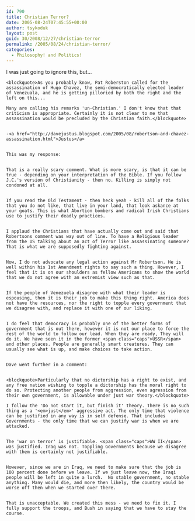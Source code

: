 ```yaml
---
id: 790
title: Christian Terror?
date: 2005-08-24T07:45:55+00:00
author: tsykoduk
layout: post
guid: 30/2008/12/27/christian-terror
permalink: /2005/08/24/christian-terror/
categories:
  - Philosophy! and Politics!
---
```

I was just going to ignore this, but...


	<blockquote>As you probably know, Pat Roberston called for the assassination of Hugo Chavez, the semi-democratically elected leader of Venezuala, and he is getting pilloried by both the right and the left on this...

	Many are calling his remarks 'un-Christian.' I don't know that that criticism is appropriate. Certainly it is not clear to me that assassination would be precluded by the Christian faith.</blockquote>


	-<a href="http://davejustus.blogspot.com/2005/08/robertson-and-chavez-assassination.html">Justus</a>


	This was my response:


	That is a really scary comment. What is more scary, is that it can be true - depending on your interpretation of the Bible. If you follow J.C.'s version of Christianity - then no. Killing is simply not condoned at all.


	If you read the Old Testament - then heck yeah - kill all of the folks that you do not like, that live in your land, that look askance at your goats. This is what Abortion bombers and radical Irish Christians use to justify their deadly practices.


	I applaud the Christians that have actually come out and said that Robertsons comment was way out of line. To have a Religious leader from the US talking about an act of Terror like assassinating someone? That is what we are supposedly fighting against.


	Now, I do not advocate any legal action against Mr Robertson. He is well within his 1st Amendment rights to say such a thing. However, I feel that it is on our shoulders as fellow Americans to show the world that we do not agree with an extremist view such as that.


	If the people of Venezuela disagree with what their leader is espousing, then it is their job to make this thing right. America does not have the resources, nor the right to topple every government that we disagree with, and replace it with one of our liking.


	I do feel that democracy is probably one of the better forms of government that is out there, however it is not our place to force the rest of the world to follow our lead. When they are ready, They will do it. We have seen it in the former <span class="caps">USSR</span> and other places. People are generally smart creatures. They can usually see what is up, and make choices to take action.


	Dave went further in a comment:


	<blockquote>Particularly that no dictorship has a right to exist, and any free nation wishing to topple a dictorship has the moral right to do so. Protecting another people from aggression, even agression from their own government, is allowable under just war theory.</blockquote>

	I follow the 'Do not start it, but finish it' theory. There is no such thing as a '<em>just</em>' aggressive act. The only time that violence can be justified in any way is in self defense. That includes Governments - the only time that we can justify war is when we are attacked.


	The 'war on terror' is justifiable. <span class="caps">WW II</span> was justified. Iraq was not. Toppling Governments because we disagree with them is certainly not justifiable.


	However, since we are in Iraq, we need to make sure that the job is 100 percent done before we leave. If we just leave now, the Iraqi people will be left in quite a lurch.  No stable government, no stable anything. Many would die, and more then likely, the country would be worse off then when we started over there.


	That is unacceptable. We created this mess - we need to fix it. I fully support the troops, and Bush in saying that we have to stay the course.